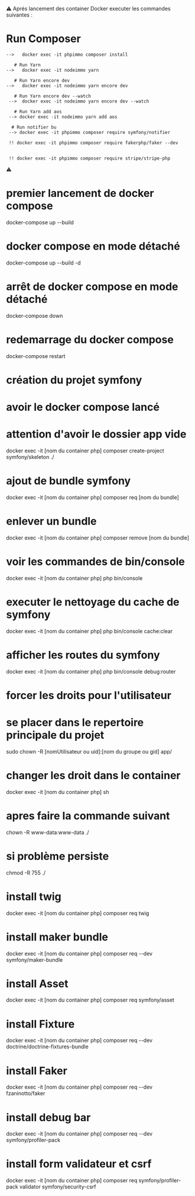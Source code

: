 ⚠️ Aprés lancement des container Docker executer les commandes suivantes :
   # Run Composer
    -->   docker exec -it phpimmo composer install

       # Run Yarn
    -->   docker exec -it nodeimmo yarn

       # Run Yarn encore dev
    -->   docker exec -it nodeimmo yarn encore dev

       # Run Yarn encore dev --watch
     -->  docker exec -it nodeimmo yarn encore dev --watch

       # Run Yarn add aos
     --> docker exec -it nodeimmo yarn add aos

      # Run notifier bu
     --> docker exec -it phpimmo composer require symfony/notifier

     !! docker exec -it phpimmo composer require fakerphp/faker --dev


     !! docker exec -it phpimmo composer require stripe/stripe-php
⚠️

# premier lancement de docker compose
docker-compose up --build
# docker compose en mode détaché
docker-compose up --build -d

# arrêt de docker compose en mode détaché
docker-compose down

# redemarrage du docker compose
docker-compose restart

# création du projet symfony
# avoir le docker compose lancé
# attention d'avoir le dossier app vide
docker exec -it [nom du container php] composer create-project symfony/skeleton ./

# ajout de bundle symfony
docker exec -it [nom du container php] composer req [nom du bundle]

# enlever un bundle
docker exec -it [nom du container php] composer remove [nom du bundle]

# voir les commandes de bin/console
docker exec -it [nom du container php] php bin/console

# executer le nettoyage du cache de symfony
docker exec -it [nom du container php] php bin/console cache:clear

# afficher les routes du symfony
docker exec -it [nom du container php] php bin/console debug:router

# forcer les droits pour l'utilisateur
# se placer dans le repertoire principale du projet
sudo chown -R [nomUtilisateur ou uid]:[nom du groupe ou gid] app/
 # changer les droit dans le container
docker exec -it  [nom du container php] sh
# apres faire la commande suivant
chown -R www-data:www-data ./
# si problème persiste
chmod -R 755 ./

# install  twig
docker exec -it [nom du container php] composer req twig

# install  maker bundle
docker exec -it [nom du container php] composer req --dev symfony/maker-bundle

# install  Asset
docker exec -it [nom du container php] composer req symfony/asset

# install Fixture
docker exec -it [nom du container php] composer req --dev doctrine/doctrine-fixtures-bundle

# install Faker
docker exec -it [nom du container php] composer req --dev fzaninotto/faker

# install debug bar
docker exec -it [nom du container php] composer req --dev symfony/profiler-pack

# install form validateur et csrf 
docker exec -it [nom du container php] composer req symfony/profiler-pack validator symfony/security-csrf
